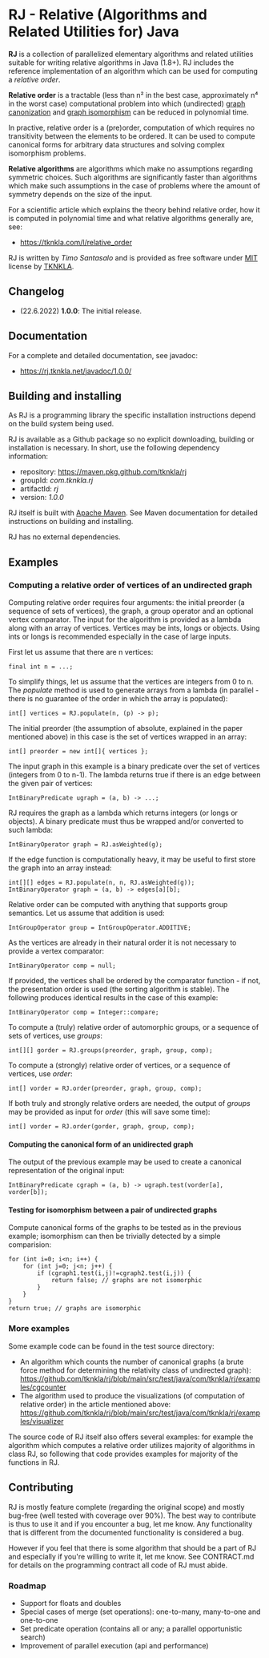 RJ - Relative (Algorithms and Related Utilities for) Java
=========================================================

**RJ** is a collection of parallelized elementary algorithms and related utilities suitable for writing relative algorithms in Java (1.8+). RJ includes the reference implementation of an algorithm which can be used for computing a *relative order*.

**Relative order** is a tractable (less than n² in the best case, approximately n⁴ in the worst case) computational problem into which (undirected) [graph canonization](https://en.wikipedia.org/wiki/Graph_canonization) and [graph isomorphism](https://en.wikipedia.org/wiki/Graph_isomorphism) can be reduced in polynomial time.

In practive, relative order is a (pre)order, computation of which requires no transitivity between the elements to be ordered. It can be used to compute canonical forms for arbitrary data structures and solving complex isomorphism problems.

**Relative algorithms** are algorithms which make no assumptions regarding symmetric choices. Such algorithms are significantly faster than algorithms which make such assumptions in the case of problems where the amount of symmetry depends on the size of the input.

For a scientific article which explains the theory behind relative order, how it is computed in polynomial time and what relative algorithms generally are, see:

- <https://tknkla.com/l/relative_order>
 
RJ is written by *Timo Santasalo* and is provided as free software under [MIT](https://mit-license.org) license by [TKNKLA](https://tknkla.com).

## Changelog

- (22.6.2022) **1.0.0**: The initial release.

## Documentation

For a complete and detailed documentation, see javadoc:

- <https://rj.tknkla.net/javadoc/1.0.0/>

## Building and installing

As RJ is a programming library the specific installation instructions depend on the build system being used.

RJ is available as a Github package so no explicit downloading, building or installation is necessary. In short, use the following dependency information:

- repository: <https://maven.pkg.github.com/tknkla/rj>
- groupId: *com.tknkla.rj*
- artifactId: *rj*
- version: *1.0.0*

RJ itself is built with [Apache Maven](https://maven.apache.org). See Maven documentation for detailed instructions on building and installing.

RJ has no external dependencies.

## Examples

### Computing a relative order of vertices of an undirected graph

Computing relative order requires four arguments: the initial preorder (a sequence of sets of vertices), the graph, a group operator and an optional vertex comparator. The input for the algorithm is provided as a lambda along with an array of vertices. Vertices may be ints, longs or objects. Using ints or longs is recommended especially in the case of large inputs.

First let us assume that there are n vertices:

	final int n = ...;

To simplify things, let us assume that the vertices are integers from 0 to n. The *populate* method is used to generate arrays from a lambda (in parallel - there is no guarantee of the order in which the array is populated):

	int[] vertices = RJ.populate(n, (p) -> p);

The initial preorder (the assumption of absolute, explained in the paper mentioned above) in this case is the set of vertices wrapped in an array:

	int[] preorder = new int[]{ vertices };

The input graph in this example is a binary predicate over the set of vertices (integers from 0 to n-1). The lambda returns true if there is an edge between the given pair of vertices:
	
	IntBinaryPredicate ugraph = (a, b) -> ...;

RJ requires the graph as a lambda which returns integers (or longs or objects). A binary predicate must thus be wrapped and/or converted to such lambda:

	IntBinaryOperator graph = RJ.asWeighted(g);

If the edge function is computationally heavy, it may be useful to first store the graph into an array instead:

	int[][] edges = RJ.populate(n, n, RJ.asWeighted(g));
	IntBinaryOperator graph = (a, b) -> edges[a][b];

Relative order can be computed with anything that supports group semantics. Let us assume that addition is used:

	IntGroupOperator group = IntGroupOperator.ADDITIVE;

As the vertices are already in their natural order it is not necessary to provide a vertex comparator:

	IntBinaryOperator comp = null;

If provided, the vertices shall be ordered by the comparator function - if not, the presentation order is used (the sorting algorithm is stable). The following produces identical results in the case of this example:

	IntBinaryOperator comp = Integer::compare;

To compute a (truly) relative order of automorphic groups, or a sequence of sets of vertices, use *groups*:

	int[][] gorder = RJ.groups(preorder, graph, group, comp);

To compute a (strongly) relative order of vertices, or a sequence of vertices, use *order*:

	int[] vorder = RJ.order(preorder, graph, group, comp);
	
If both truly and strongly relative orders are needed, the output of *groups* may be provided as input for *order* (this will save some time):

	int[] vorder = RJ.order(gorder, graph, group, comp);

#### Computing the canonical form of an unidirected graph

The output of the previous example may be used to create a canonical representation of the original input:

	IntBinaryPredicate cgraph = (a, b) -> ugraph.test(vorder[a], vorder[b]);

#### Testing for isomorphism between a pair of undirected graphs

Compute canonical forms of the graphs to be tested as in the previous example; isomorphism can then be trivially detected by a simple comparision:

	for (int i=0; i<n; i++) {
		for (int j=0; j<n; j++) {
			if (cgraph1.test(i,j)!=cgraph2.test(i,j)) {
				return false; // graphs are not isomorphic
			}
		}
	}
	return true; // graphs are isomorphic

### More examples

Some example code can be found in the test source directory:

- An algorithm which counts the number of canonical graphs (a brute force method for determining the relativity class of undirected graph): <https://github.com/tknkla/rj/blob/main/src/test/java/com/tknkla/rj/examples/cgcounter>
- The algorithm used to produce the visualizations (of computation of relative order) in the article mentioned above: <https://github.com/tknkla/rj/blob/main/src/test/java/com/tknkla/rj/examples/visualizer>

The source code of RJ itself also offers several examples: for example the algorithm which computes a relative order utilizes majority of algorithms in class RJ, so following that code provides examples for majority of the functions in RJ.

## Contributing

RJ is mostly feature complete (regarding the original scope) and mostly bug-free (well tested with coverage over 90%). The best way to contribute is thus to use it and if you encounter a bug, let me know. Any functionality that is different from the documented functionality is considered a bug.

However if you feel that there is some algorithm that should be a part of RJ and especially if you're willing to write it, let me know. See CONTRACT.md for details on the programming contract all code of RJ must abide.

### Roadmap

- Support for floats and doubles
- Special cases of merge (set operations): one-to-many, many-to-one and one-to-one
- Set predicate operation (contains all or any; a parallel opportunistic search)
- Improvement of parallel execution (api and performance)
